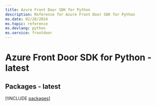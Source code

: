 ```yaml
---
title: Azure Front Door SDK for Python
description: Reference for Azure Front Door SDK for Python
ms.date: 02/28/2024
ms.topic: reference
ms.devlang: python
ms.service: frontdoor
---
```

# Azure Front Door SDK for Python - latest
## Packages - latest
[!INCLUDE [packages](front-door-index.md)]